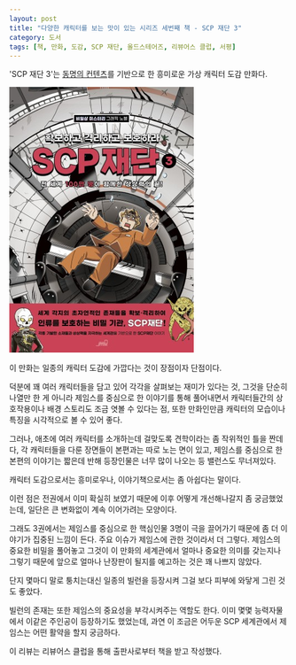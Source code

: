 ```yaml
---
layout: post
title: "다양한 캐릭터를 보는 맛이 있는 시리즈 세번째 책 - SCP 재단 3"
category: 도서
tags: [책, 만화, 도감, SCP 재단, 올드스테어즈, 리뷰어스 클럽, 서평]
---
```


'SCP 재단 3'는
[동명의 컨텐츠](http://ko.scp-wiki.net/)를 기반으로 한
흥미로운 가상 캐릭터 도감 만화다.

![표지](/images/scp-foundation-3-comic-book-h480.jpg)

이 만화는 일종의 캐릭터 도감에 가깝다는 것이 장점이자 단점이다.

덕분에 꽤 여러 캐릭터들을 담고 있어 각각을 살펴보는 재미가 있다는 것,
그것을 단순히 나열만 한 게 아니라 제임스를 중심으로 한 이야기를 통해 풀어내면서
캐릭터들간의 상호작용이나 배경 스토리도 조금 엿볼 수 있다는 점,
또한 만화인만큼 캐릭터의 모습이나 특징을 시각적으로 볼 수 있어 좋다.

그러나, 애초에 여러 캐릭터를 소개하는데 걸맞도록 견학이라는 좀 작위적인 틀을 짠데다,
각 캐릭터들을 다룬 장면들이 본편과는 따로 노는 면이 있고,
제임스를 중심으로 한 본편의 이야기는 짧은데 반해 등장인물은 너무 많이 나오는 등 밸런스도 무너져있다.

캐릭터 도감으로서는 흥미로우나,
이야기책으로서는 좀 아쉽다는 말이다.

이런 점은 전권에서 이미 확실히 보였기 때문에 이후 어떻게 개선해나갈지 좀 궁금했었는데,
일단은 큰 변화없이 계속 이어가려는 모양이다.

그래도 3권에서는 제임스를 중심으로 한 핵심인물 3명이 극을 끌어가기 때문에 좀 더 이야기가 집중된 느낌이 든다.
주요 이슈가 제임스에 관한 것이라서 더 그렇다.
제임스의 중요한 비밀을 풀어놓고
그것이 이 만화의 세계관에서 얼마나 중요한 의미를 갖는지나
그렇기 때문에 앞으로 얼마나 난장판이 될지를 예고하는 것은 꽤 나쁘지 않았다.

단지 몇마디 말로 퉁치는대신 일종의 빌런을 등장시켜 그걸 보다 피부에 와닿게 그린 것도 좋았다.

빌런의 존재는 또한 제임스의 중요성을 부각시켜주는 역할도 한다.
이미 몇몇 능력자물에서 이같은<!-- 무효화 능력자--> 주인공이 등장하기도 했었는데,
과연 이 조금은 어두운 SCP 세계관에서 제임스는 어떤 활약을 할지 궁금하다.



<div class="im im-info">
이 리뷰는 리뷰어스 클럽을 통해 출판사로부터 책을 받고 작성했다.
</div>

